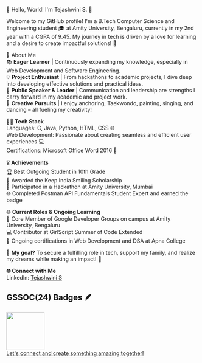 🌟 Hello, World! I'm Tejashwini S. 👋

Welcome to my GitHub profile! I'm a B.Tech Computer Science and Engineering student 🎓 at Amity University, Bengaluru, currently in my 2nd year with a CGPA of 9.45. My journey in tech is driven by a love for learning and a desire to create impactful solutions! 🚀

🌱 About Me  
📚 **Eager Learner** | Continuously expanding my knowledge, especially in Web Development and Software Engineering.  
💡 **Project Enthusiast** | From hackathons to academic projects, I dive deep into developing effective solutions and practical ideas.  
🎤 **Public Speaker & Leader** | Communication and leadership are strengths I carry forward in my academic and project work.  
🎨 **Creative Pursuits** | I enjoy anchoring, Taekwondo, painting, singing, and dancing – all fueling my creativity!

👨‍💻 **Tech Stack**  
Languages: C, Java, Python, HTML, CSS 🌐  
Web Development: Passionate about creating seamless and efficient user experiences 💻  
Certifications: Microsoft Office Word 2016 📝  

🎖️ **Achievements**  
🏆 Best Outgoing Student in 10th Grade  
🎉 Awarded the Keep India Smiling Scholarship  
🌟 Participated in a Hackathon at Amity University, Mumbai  
🌐 Completed Postman API Fundamentals Student Expert and earned the badge

🌐 **Current Roles & Ongoing Learning**  
🚀 Core Member of Google Developer Groups on campus at Amity University, Bengaluru  
💻 Contributor at GirlScript Summer of Code Extended  
📖 Ongoing certifications in Web Development and DSA at Apna College  

💼 **My goal?** To secure a fulfilling role in tech, support my family, and realize my dreams while making an impact! 🌈

**🌐 Connect with Me**  
LinkedIn: [Tejashwini S](https://www.linkedin.com/in/tejashwini-s-588809296)  

## GSSOC(24) Badges 🪶
<div style='display:flex; align-items:center; gap: 10px;' align='center'><a href="https://gssoc.girlscript.tech/leaderboard">
<img src="https://raw.githubusercontent.com/GSSoC24/Postman-Challenge/main/docs/assets/Postman%20White.png" width="100px" height="100px" />
</div>
Let's connect and create something amazing together!
